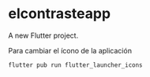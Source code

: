 # elcontrasteapp

A new Flutter project.



Para cambiar el ícono de la aplicación 
```
flutter pub run flutter_launcher_icons
```
